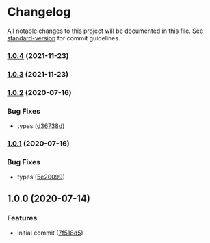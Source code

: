 # Changelog

All notable changes to this project will be documented in this file. See [standard-version](https://github.com/conventional-changelog/standard-version) for commit guidelines.

### [1.0.4](https://github.com/therealparmesh/snoop/compare/v1.0.2...v1.0.4) (2021-11-23)

### [1.0.3](https://github.com/therealparmesh/snoop/compare/v1.0.2...v1.0.3) (2021-11-23)

### [1.0.2](https://github.com/therealparmesh/snoop/compare/v1.0.1...v1.0.2) (2020-07-16)

### Bug Fixes

- types ([d36738d](https://github.com/therealparmesh/snoop/commit/d36738d9e73a6ad075fb02f44d3dfbf52092114a))

### [1.0.1](https://github.com/therealparmesh/snoop/compare/v1.0.0...v1.0.1) (2020-07-16)

### Bug Fixes

- types ([5e20099](https://github.com/therealparmesh/snoop/commit/5e20099d63776acef097c846d91a7ae8402940d3))

## 1.0.0 (2020-07-14)

### Features

- initial commit ([7f518d5](https://github.com/therealparmesh/snoop/commit/7f518d50dedac45c163cfbd6e200344c7978f293))
